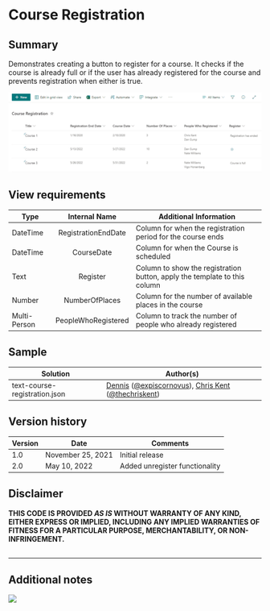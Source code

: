 # Course Registration

## Summary
Demonstrates creating a button to register for a course. It checks if the course is already full or if the user has already registered for the course and prevents registration when either is true.

![screenshot of the sample](./assets/screenshot.gif)

## View requirements

|Type|Internal Name|Additional Information
|---|:---:|---|
|DateTime|RegistrationEndDate| Column for when the registration period for the course ends
|DateTime|CourseDate|Column for when the Course is scheduled
|Text|Register|Column to show the registration button, apply the template to this column
|Number|NumberOfPlaces|Column for the number of available places in the course
|Multi-Person|PeopleWhoRegistered|Column to track the number of people who already registered

## Sample

Solution|Author(s)
--------|---------
text-course-registration.json | [Dennis](https://github.com/expiscornovus) ([@expiscornovus](https://twitter.com/expiscornovus)), [Chris Kent](https://github.com/thechriskent) ([@thechriskent](https://twitter.com/thechriskent))

## Version history

Version |Date          |Comments
--------|--------------|--------------------------------
1.0     |November 25, 2021 |Initial release
2.0     |May 10, 2022 | Added unregister functionality

## Disclaimer
**THIS CODE IS PROVIDED *AS IS* WITHOUT WARRANTY OF ANY KIND, EITHER EXPRESS OR IMPLIED, INCLUDING ANY IMPLIED WARRANTIES OF FITNESS FOR A PARTICULAR PURPOSE, MERCHANTABILITY, OR NON-INFRINGEMENT.**
##

---

## Additional notes

<img src="https://pnptelemetry.azurewebsites.net/list-formatting/column-samples/text-course-registration" />